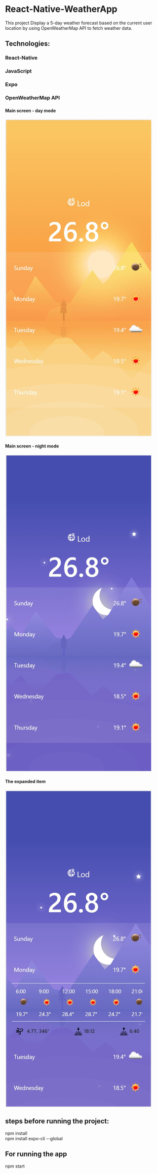 # React-Native-WeatherApp

This project Display a 5-day weather forecast based on the current user location by using OpenWeatherMap API to fetch weather data.

## Technologies:
### React-Native
### JavaScript
### Expo
### OpenWeatherMap API
### 

#### Main screen - day mode
![](https://github.com/Maudah/React-Native-WeatherApp/blob/main/src/img/Main_sreen_day.JPG)

#### Main screen - night mode
![](https://github.com/Maudah/React-Native-WeatherApp/blob/main/src/img/Main_screen_night.JPG)

#### The expanded item
![](https://github.com/Maudah/React-Native-WeatherApp/blob/main/src/img/Item%20expanded.JPG)

## steps before running the project:
npm install<br/>
npm install expo-cli --global

## For running the app
npm start
